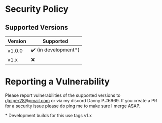 # Security Policy

## Supported Versions

| Version | Supported          |
| ------- | ------------------ |
| v1.0.0  | :heavy_check_mark: (in development\*) |
| v1.x    | :x:                |
# Reporting a Vulnerability
Please report vulnerabilities of the supported versions to djpiper28@gmail.com 
or via my discord Danny P.#6969. If you create a PR for a security issue please 
do ping me to make sure I merge ASAP.

\* Development builds for this use tags v1.x
